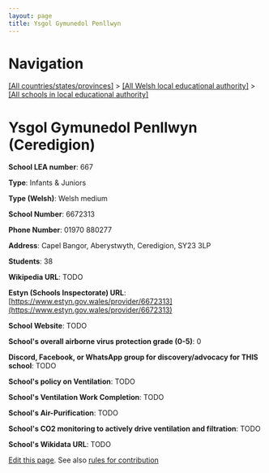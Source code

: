 ```yaml
---
layout: page
title: Ysgol Gymunedol Penllwyn
---
```

# Navigation

[[All countries/states/provinces]](../../..) > [[All Welsh local educational authority]](../..) > [[All schools in local educational authority]](..)

# Ysgol Gymunedol Penllwyn (Ceredigion)

**School LEA number**: 667

**Type**: Infants & Juniors

**Type (Welsh)**: Welsh medium

**School Number**: 6672313

**Phone Number**: 01970 880277

**Address**: Capel Bangor, Aberystwyth, Ceredigion, SY23 3LP

**Students**: 38

**Wikipedia URL**: TODO

**Estyn (Schools Inspectorate) URL**: [https://www.estyn.gov.wales/provider/6672313](https://www.estyn.gov.wales/provider/6672313)

**School Website**: TODO

**School's overall airborne virus protection grade (0-5)**: 0

**Discord, Facebook, or WhatsApp group for discovery/advocacy for THIS school**: TODO

**School's policy on Ventilation**: TODO

**School's Ventilation Work Completion**: TODO

**School's Air-Purification**: TODO

**School's CO2 monitoring to actively drive ventilation and filtration**: TODO

**School's Wikidata URL**: TODO




[Edit this page](https://github.com/ventilate-schools/Wales/edit/prif/./Ceredigion/Ysgol_Gymunedol_Penllwyn.md). See also [rules for contribution](../../../contribution-rules/)